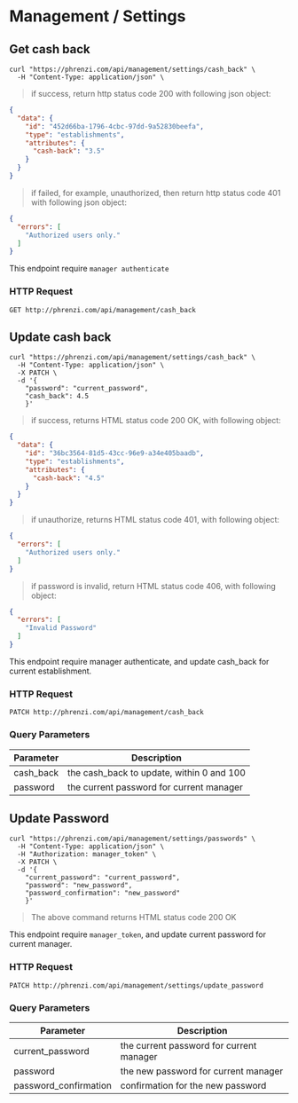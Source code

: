 # Management / Settings

## Get cash back

```shell
curl "https://phrenzi.com/api/management/settings/cash_back" \
  -H "Content-Type: application/json" \
```

> if success, return http status code 200 with following json object:

```json
{
  "data": {
    "id": "452d66ba-1796-4cbc-97dd-9a52830beefa",
    "type": "establishments",
    "attributes": {
      "cash-back": "3.5"
    }
  }
}
```

> if failed, for example, unauthorized, then return http status code 401 with following json object:

``` json
{
  "errors": [
    "Authorized users only."
  ]
}
```

This endpoint require `manager authenticate`

### HTTP Request

`GET http://phrenzi.com/api/management/cash_back`

## Update cash back

```shell
curl "https://phrenzi.com/api/management/settings/cash_back" \
  -H "Content-Type: application/json" \
  -X PATCH \
  -d '{
    "password": "current_password",
    "cash_back": 4.5
    }'
```

> if success, returns HTML status code 200 OK, with following object:

``` json
{
  "data": {
    "id": "36bc3564-81d5-43cc-96e9-a34e405baadb",
    "type": "establishments",
    "attributes": {
      "cash-back": "4.5"
    }
  }
}
```

> if unauthorize, returns HTML status code 401, with following object:

``` json
{
  "errors": [
    "Authorized users only."
  ]
}
```

> if password is invalid, return HTML status code 406, with following object:

``` json
{
  "errors": [
    "Invalid Password"
  ]
}
```

This endpoint require manager authenticate, and update cash_back for current establishment.

### HTTP Request

`PATCH http://phrenzi.com/api/management/cash_back`

### Query Parameters

Parameter | Description
--------- | -----------
cash_back | the cash_back to update, within 0 and 100
password | the current password for current manager

## Update Password

```shell
curl "https://phrenzi.com/api/management/settings/passwords" \
  -H "Content-Type: application/json" \
  -H "Authorization: manager_token" \
  -X PATCH \
  -d '{
    "current_password": "current_password",
    "password": "new_password",
    "password_confirmation": "new_password"
    }'
```

> The above command returns HTML status code 200 OK

This endpoint require `manager_token`, and update current password for current manager.

### HTTP Request

`PATCH http://phrenzi.com/api/management/settings/update_password`

### Query Parameters

Parameter | Description
--------- | -----------
current_password | the current password for current manager
password | the new password for current manager
password_confirmation | confirmation for the new password
